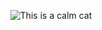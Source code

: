 <p align="center">
 <img src = "https://github.com/0x-sh1ne/0x-sh1ne/assets/93641401/11bfa356-e0a4-48e6-8199-2655b368f6d9" alt = "This is a calm cat">
</p>
 
<!--
**0x-sh1ne/0x-sh1ne** is a ✨ _special_ ✨ repository because its `README.md` (this file) appears on your GitHub profile.

Here are some ideas to get you started:

- 🔭 I’m currently working on ...
- 🌱 I’m currently learning ...
- 👯 I’m looking to collaborate on ...
- 🤔 I’m looking for help with ...
- 💬 Ask me about ...
- 📫 How to reach me: ...
- 😄 Pronouns: ...
- ⚡ Fun fact: ...
-->
